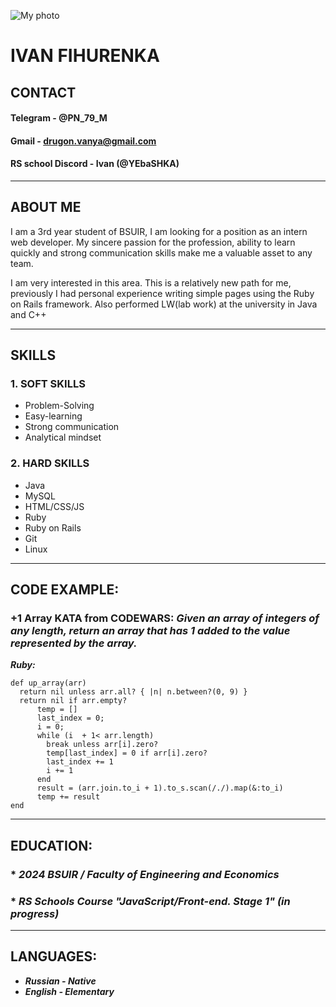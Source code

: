 ![My photo](https://sun9-80.userapi.com/impg/NB5zX2aNZbhy_xQgGEuZLXbIEXjfsofNFtufvQ/3KH_hZ-z7MU.jpg?size=810x1080&quality=96&sign=b30fd7bcab0abb16ea1c183dac1ec704&type=album )
# __IVAN FIHURENKA__

## __CONTACT__
#### __Telegram__ - @PN_79_M
#### __Gmail__ - drugon.vanya@gmail.com
#### __RS school Discord__ - Ivan (@YEbaSHKA)
___
## __ABOUT ME__
I am a 3rd year student of BSUIR, I am looking for a position as an intern web developer. My sincere passion for the profession, ability to learn quickly and strong communication skills make me a valuable asset to any team.

I am very interested in this area. This is a relatively new path for me, previously I had personal experience writing simple pages using the Ruby on Rails framework. Also performed LW(lab work) at the university in Java and C++
___
## __SKILLS__
### 1. __SOFT SKILLS__
* Problem-Solving
* Easy-learning
* Strong communication
* Analytical mindset
### 2. __HARD SKILLS__
* Java
* MySQL
* HTML/CSS/JS
* Ruby
* Ruby on Rails
* Git
* Linux
___
## __CODE EXAMPLE:__
### __+1 Array KATA from CODEWARS:__ *Given an array of integers of any length, return an array that has 1 added to the value represented by the array.*
***Ruby:***

```
def up_array(arr)
  return nil unless arr.all? { |n| n.between?(0, 9) }
  return nil if arr.empty?
      temp = []
      last_index = 0;
      i = 0;
      while (i  + 1< arr.length)
        break unless arr[i].zero?
        temp[last_index] = 0 if arr[i].zero?
        last_index += 1
        i += 1
      end
      result = (arr.join.to_i + 1).to_s.scan(/./).map(&:to_i)
      temp += result
end
```
___
## __EDUCATION:__
### * *2024 BSUIR / Faculty of Engineering and Economics*
### * *RS Schools Course "JavaScript/Front-end. Stage 1" (in progress)*
___
## __LANGUAGES:__
* ***Russian - Native***
* ***English - Elementary***
